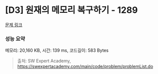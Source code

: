 # [D3] 원재의 메모리 복구하기 - 1289 

[문제 링크](https://swexpertacademy.com/main/code/problem/problemDetail.do?contestProbId=AV19AcoKI9sCFAZN) 

### 성능 요약

메모리: 20,160 KB, 시간: 139 ms, 코드길이: 583 Bytes



> 출처: SW Expert Academy, https://swexpertacademy.com/main/code/problem/problemList.do